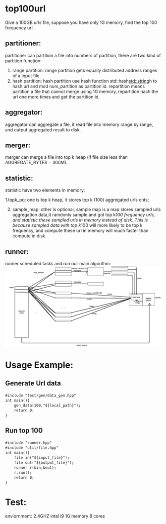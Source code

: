 # top100url
Give a 100GB urls file, suppose you have only 1G memory, find the top 100 frequency url.


## partitioner:
  partitioner can partition a file into numbers of partition, there are two kind of partition function:
  1. range partition:
     range partition gets equally distributed address ranges of a input file.
  2. hash partition:
     hash partition use hash function std::hash<std::string>h to hash url and mod num_partition as partition id. repartition means partition a file that cannot merge using 1G memory, repartition hash the url one more times and get the partition id.
## aggregator:
  aggregator can aggregate a file, it read file into memory range by range, and output aggregated result to disk.
## merger:
  merger can merge a file into top k heap (if file size less than AGGREGATE_BYTES = 300M).
## statistic:
  statistic have two elements in memory: 
  
  1.topk_pq: one is top k heap, it stores top k (100) aggregated urls cnts; 
  
  2. sample_map: other is optional, sample map is a map stores sampled urls aggregation data,it ramdonly sample and got top k*100 frequency urls, and statistic these sampled urls in memory instead of disk. This is because sampled data with top k*100 will more likely to be top k frequency, and compute these url in memory will much faster than compute in disk.
## runner:
  runner scheduled tasks and run our main algorithm:
  ![image](https://github.com/nobody0702/top100url/blob/master/pic/Screen%20Shot%202020-04-11%20at%208.43.59%20PM.png)

# Usage Example:
## Generate Url data
   ```
   #include "test/gen/data_gen.hpp"
   int main(){
       gen_data(100,"${local_path}");
       return 0;
   }
   ```
## Run top 100
   ```
   #include "runner.hpp"
   #include "util/file.hpp"
   int main(){
       file in("${input_file}");
       file out("${output_file}");
       runner r(&in,&out);
       r.run();
       return 0;
   }
   ```
# Test:
  enviornment: 2.4GHZ intel i9
  1G memory 8 cores
  

